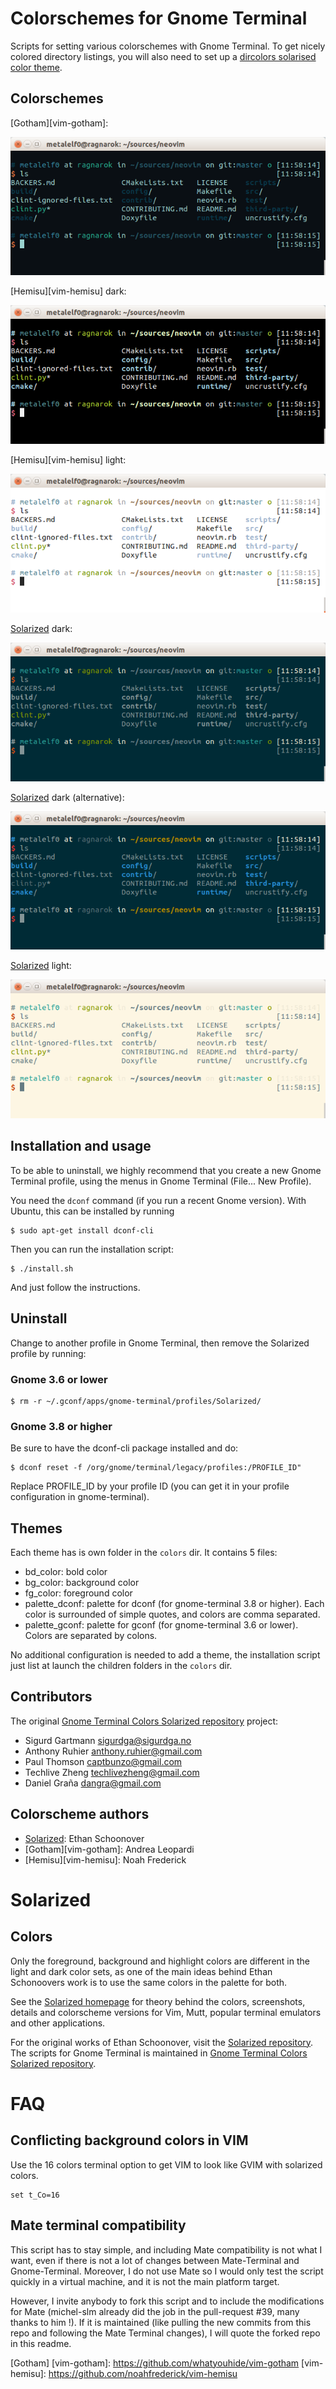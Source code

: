 Colorschemes for Gnome Terminal
========================================

Scripts for setting various colorschemes with Gnome Terminal. To get nicely
colored directory listings, you will also need to set up a [dircolors solarised
color theme].

Colorschemes
------------

[Gotham][vim-gotham]:

![Gotham](/screenshots/gotham.png?raw=true "Gotham")

[Hemisu][vim-hemisu] dark:

![Hemisu (dark)](/screenshots/hemisu-dark.png?raw=true "Hemisu (dark)")

[Hemisu][vim-hemisu] light:

![Hemisu (light)](/screenshots/hemisu-light.png?raw=true "Hemisu (light)")

[Solarized][Solarized homepage] dark:

![Solarized (dark)](/screenshots/solarized-dark.png?raw=true "Solarized (dark)")

[Solarized][Solarized homepage] dark (alternative):

![Solarized (dark alternative)](/screenshots/solarized-dark-alternative.png?raw=true "Solarized (dark alternative)")

[Solarized][Solarized homepage] light:

![Solarized (light)](/screenshots/solarized-light.png?raw=true "Solarized (light)")

Installation and usage
----------------------

To be able to uninstall, we highly recommend that you create a new Gnome
Terminal profile, using the menus in Gnome Terminal (File... New Profile).

You need the `dconf` command (if you run a recent Gnome version). With Ubuntu,
this can be installed by running

    $ sudo apt-get install dconf-cli

Then you can run the installation script:

    $ ./install.sh

And just follow the instructions.

Uninstall
---------

Change to another profile in Gnome Terminal, then remove the Solarized profile
by running:

### Gnome 3.6 or lower

    $ rm -r ~/.gconf/apps/gnome-terminal/profiles/Solarized/

### Gnome 3.8 or higher

Be sure to have the dconf-cli package installed and do:

    $ dconf reset -f /org/gnome/terminal/legacy/profiles:/PROFILE_ID"

Replace PROFILE_ID by your profile ID (you can get it in your profile
configuration in gnome-terminal).

Themes
------

Each theme has is own folder in the `colors` dir. It contains 5 files:

  * bd_color: bold color
  * bg_color: background color
  * fg_color: foreground color
  * palette_dconf: palette for dconf (for gnome-terminal 3.8 or higher). Each
    color is surrounded of simple quotes, and colors are comma separated.
  * palette_gconf: palette for gconf (for gnome-terminal 3.6 or lower). Colors
    are separated by colons.

No additional configuration is needed to add a theme, the installation script
just list at launch the children folders in the `colors` dir.

Contributors
------------

The original [Gnome Terminal Colors Solarized repository] project:

* Sigurd Gartmann <sigurdga@sigurdga.no>
* Anthony Ruhier <anthony.ruhier@gmail.com>
* Paul Thomson <captbunzo@gmail.com>
* Techlive Zheng <techlivezheng@gmail.com>
* Daniel Graña <dangra@gmail.com>

Colorscheme authors
-------------------

* [Solarized][Solarized homepage]: Ethan Schoonover
* [Gotham][vim-gotham]: Andrea Leopardi 
* [Hemisu][vim-hemisu]: Noah Frederick

Solarized
===

Colors
------

Only the foreground, background and highlight colors are different in the light
and dark color sets, as one of the main ideas behind Ethan Schonoovers work is
to use the same colors in the palette for both.

See the [Solarized homepage] for theory behind the colors, screenshots, details
and colorscheme versions for Vim, Mutt, popular terminal emulators and other
applications.

For the original works of Ethan Schoonover, visit the [Solarized repository].
The scripts for Gnome Terminal is maintained in [Gnome Terminal Colors
Solarized repository].

FAQ
===

Conflicting background colors in VIM
------------------------------------

Use the 16 colors terminal option to get VIM to look like GVIM with solarized
colors.

    set t_Co=16

Mate terminal compatibility
---------------------------

This script has to stay simple, and including Mate compatibility is not what I
want, even if there is not a lot of changes between Mate-Terminal and
Gnome-Terminal. Moreover, I do not use Mate so I would only test the script
quickly in a virtual machine, and it is not the main platform target.

However, I invite anybody to fork this script and to include the modifications
for Mate (michel-slm already did the job in the pull-request #39, many thanks
to him !). If it is maintained (like pulling the new commits from this repo
and following the Mate Terminal changes), I will quote the forked repo in this
readme.

[Solarized homepage]:   http://ethanschoonover.com/solarized
[Solarized repository]: https://github.com/altercation/solarized
[Gnome Terminal Colors Solarized repository]: https://github.com/sigurdga/gnome-terminal-colors-solarized
[dircolors solarised color theme]: https://github.com/seebi/dircolors-solarized
[Gotham]
[vim-gotham]: https://github.com/whatyouhide/vim-gotham
[vim-hemisu]: https://github.com/noahfrederick/vim-hemisu 
